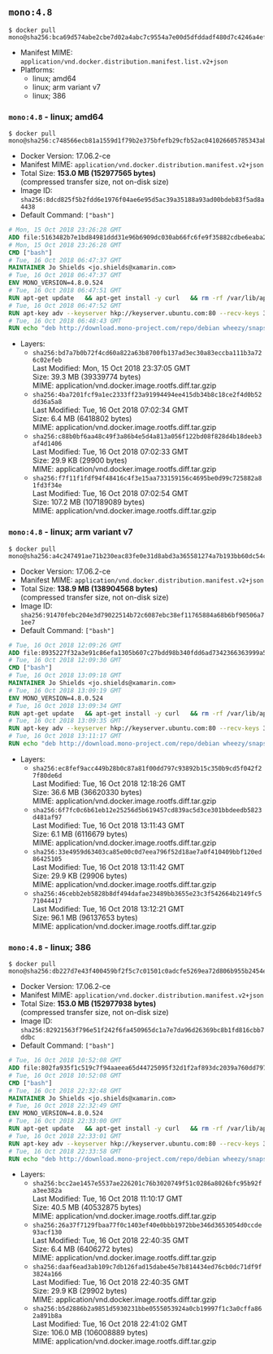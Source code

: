 ## `mono:4.8`

```console
$ docker pull mono@sha256:bca69d574abe2cbe7d02a4abc7c9554a7e00d5dfddadf480d7c4246a4ef1eaea
```

-	Manifest MIME: `application/vnd.docker.distribution.manifest.list.v2+json`
-	Platforms:
	-	linux; amd64
	-	linux; arm variant v7
	-	linux; 386

### `mono:4.8` - linux; amd64

```console
$ docker pull mono@sha256:c748566ecb81a1559d1f79b2e375bfefb29cfb52ac041026605785343ab14e61
```

-	Docker Version: 17.06.2-ce
-	Manifest MIME: `application/vnd.docker.distribution.manifest.v2+json`
-	Total Size: **153.0 MB (152977565 bytes)**  
	(compressed transfer size, not on-disk size)
-	Image ID: `sha256:8dcd825f5b2fdd6e1976f04ae6e95d5ac39a35188a93ad00bdeb83f5ad8a4438`
-	Default Command: `["bash"]`

```dockerfile
# Mon, 15 Oct 2018 23:26:28 GMT
ADD file:5163482b7e1bd84981ddd31e96b6909dc030ab66fc6fe9f35882cdbe6eaba287 in / 
# Mon, 15 Oct 2018 23:26:28 GMT
CMD ["bash"]
# Tue, 16 Oct 2018 06:47:37 GMT
MAINTAINER Jo Shields <jo.shields@xamarin.com>
# Tue, 16 Oct 2018 06:47:37 GMT
ENV MONO_VERSION=4.8.0.524
# Tue, 16 Oct 2018 06:47:51 GMT
RUN apt-get update   && apt-get install -y curl   && rm -rf /var/lib/apt/lists/*
# Tue, 16 Oct 2018 06:47:52 GMT
RUN apt-key adv --keyserver hkp://keyserver.ubuntu.com:80 --recv-keys 3FA7E0328081BFF6A14DA29AA6A19B38D3D831EF
# Tue, 16 Oct 2018 06:48:43 GMT
RUN echo "deb http://download.mono-project.com/repo/debian wheezy/snapshots/$MONO_VERSION main" > /etc/apt/sources.list.d/mono-xamarin.list   && apt-get update   && apt-get install -y binutils mono-devel ca-certificates-mono fsharp mono-vbnc nuget referenceassemblies-pcl   && rm -rf /var/lib/apt/lists/* /tmp/*
```

-	Layers:
	-	`sha256:bd7a7b0b72f4cd60a822a63b8700fb137ad3ec30a83eccba111b3a726c02efeb`  
		Last Modified: Mon, 15 Oct 2018 23:37:05 GMT  
		Size: 39.3 MB (39339774 bytes)  
		MIME: application/vnd.docker.image.rootfs.diff.tar.gzip
	-	`sha256:4ba7201fcf9a1ec2333ff23a91994494ee415db34b8c18ce2f4d0b52dd36a5a8`  
		Last Modified: Tue, 16 Oct 2018 07:02:34 GMT  
		Size: 6.4 MB (6418802 bytes)  
		MIME: application/vnd.docker.image.rootfs.diff.tar.gzip
	-	`sha256:c88b0bf6aa48c49f3a86b4e5d4a813a056f122bd08f828d4b18deeb3af4d1406`  
		Last Modified: Tue, 16 Oct 2018 07:02:33 GMT  
		Size: 29.9 KB (29900 bytes)  
		MIME: application/vnd.docker.image.rootfs.diff.tar.gzip
	-	`sha256:f7f11f1fdf94f48416c4f3e15aa733159156c4695be0d99c725882a81fd3f34e`  
		Last Modified: Tue, 16 Oct 2018 07:02:54 GMT  
		Size: 107.2 MB (107189089 bytes)  
		MIME: application/vnd.docker.image.rootfs.diff.tar.gzip

### `mono:4.8` - linux; arm variant v7

```console
$ docker pull mono@sha256:a4c247491ae71b230eac83fe0e31d8abd3a365581274a7b193bb60dc54cbd4dd
```

-	Docker Version: 17.06.2-ce
-	Manifest MIME: `application/vnd.docker.distribution.manifest.v2+json`
-	Total Size: **138.9 MB (138904568 bytes)**  
	(compressed transfer size, not on-disk size)
-	Image ID: `sha256:91470febc204e3d79022514b72c6087ebc38ef11765884a68b6bf90506a71ee7`
-	Default Command: `["bash"]`

```dockerfile
# Tue, 16 Oct 2018 12:09:26 GMT
ADD file:8935227f32a3e91c86efa1305b607c27bdd98b340fdd6ad7342366363999a514 in / 
# Tue, 16 Oct 2018 12:09:30 GMT
CMD ["bash"]
# Tue, 16 Oct 2018 13:09:18 GMT
MAINTAINER Jo Shields <jo.shields@xamarin.com>
# Tue, 16 Oct 2018 13:09:19 GMT
ENV MONO_VERSION=4.8.0.524
# Tue, 16 Oct 2018 13:09:34 GMT
RUN apt-get update   && apt-get install -y curl   && rm -rf /var/lib/apt/lists/*
# Tue, 16 Oct 2018 13:09:35 GMT
RUN apt-key adv --keyserver hkp://keyserver.ubuntu.com:80 --recv-keys 3FA7E0328081BFF6A14DA29AA6A19B38D3D831EF
# Tue, 16 Oct 2018 13:11:17 GMT
RUN echo "deb http://download.mono-project.com/repo/debian wheezy/snapshots/$MONO_VERSION main" > /etc/apt/sources.list.d/mono-xamarin.list   && apt-get update   && apt-get install -y binutils mono-devel ca-certificates-mono fsharp mono-vbnc nuget referenceassemblies-pcl   && rm -rf /var/lib/apt/lists/* /tmp/*
```

-	Layers:
	-	`sha256:ec8fef9acc449b28b0c87a81f00dd797c93892b15c350b9cd5f042f27f80de6d`  
		Last Modified: Tue, 16 Oct 2018 12:18:26 GMT  
		Size: 36.6 MB (36620330 bytes)  
		MIME: application/vnd.docker.image.rootfs.diff.tar.gzip
	-	`sha256:6f7fc0c6b61eb12e25256d5b619457cd839ac5d3ce301bbdeedb5823d481af97`  
		Last Modified: Tue, 16 Oct 2018 13:11:43 GMT  
		Size: 6.1 MB (6116679 bytes)  
		MIME: application/vnd.docker.image.rootfs.diff.tar.gzip
	-	`sha256:33e4959d63403ca85e00c0d7eea796f52d18ae7a0f410409bbf120ed86425105`  
		Last Modified: Tue, 16 Oct 2018 13:11:42 GMT  
		Size: 29.9 KB (29906 bytes)  
		MIME: application/vnd.docker.image.rootfs.diff.tar.gzip
	-	`sha256:46cebb2eb5828b8df494dafae23489bb3655e23c3f542664b2149fc571044417`  
		Last Modified: Tue, 16 Oct 2018 13:12:21 GMT  
		Size: 96.1 MB (96137653 bytes)  
		MIME: application/vnd.docker.image.rootfs.diff.tar.gzip

### `mono:4.8` - linux; 386

```console
$ docker pull mono@sha256:db227d7e43f400459bf2f5c7c01501c0adcfe5269ea72d806b955b2454ecdb4d
```

-	Docker Version: 17.06.2-ce
-	Manifest MIME: `application/vnd.docker.distribution.manifest.v2+json`
-	Total Size: **153.0 MB (152977938 bytes)**  
	(compressed transfer size, not on-disk size)
-	Image ID: `sha256:82921563f796e51f242f6fa450965dc1a7e7da96d26369bc8b1fd816cbb7ddbc`
-	Default Command: `["bash"]`

```dockerfile
# Tue, 16 Oct 2018 10:52:08 GMT
ADD file:802fa935f1c519c7f94aaeea65d44725095f32d1f2af893dc2039a760dd79742 in / 
# Tue, 16 Oct 2018 10:52:08 GMT
CMD ["bash"]
# Tue, 16 Oct 2018 22:32:48 GMT
MAINTAINER Jo Shields <jo.shields@xamarin.com>
# Tue, 16 Oct 2018 22:32:49 GMT
ENV MONO_VERSION=4.8.0.524
# Tue, 16 Oct 2018 22:33:00 GMT
RUN apt-get update   && apt-get install -y curl   && rm -rf /var/lib/apt/lists/*
# Tue, 16 Oct 2018 22:33:01 GMT
RUN apt-key adv --keyserver hkp://keyserver.ubuntu.com:80 --recv-keys 3FA7E0328081BFF6A14DA29AA6A19B38D3D831EF
# Tue, 16 Oct 2018 22:33:58 GMT
RUN echo "deb http://download.mono-project.com/repo/debian wheezy/snapshots/$MONO_VERSION main" > /etc/apt/sources.list.d/mono-xamarin.list   && apt-get update   && apt-get install -y binutils mono-devel ca-certificates-mono fsharp mono-vbnc nuget referenceassemblies-pcl   && rm -rf /var/lib/apt/lists/* /tmp/*
```

-	Layers:
	-	`sha256:bcc2ae1457e5537ae226201c76b3020749f51c0286a8026bfc95b92fa3ee382a`  
		Last Modified: Tue, 16 Oct 2018 11:10:17 GMT  
		Size: 40.5 MB (40532875 bytes)  
		MIME: application/vnd.docker.image.rootfs.diff.tar.gzip
	-	`sha256:26a37f7129fbaa77f0c1403ef40e0bbb1972bbe346d3653054d0ccde93acf130`  
		Last Modified: Tue, 16 Oct 2018 22:40:35 GMT  
		Size: 6.4 MB (6406272 bytes)  
		MIME: application/vnd.docker.image.rootfs.diff.tar.gzip
	-	`sha256:daaf6ead3ab109c7db126fad15dabe45e7b814434ed76cb0dc71df9f3824a166`  
		Last Modified: Tue, 16 Oct 2018 22:40:35 GMT  
		Size: 29.9 KB (29902 bytes)  
		MIME: application/vnd.docker.image.rootfs.diff.tar.gzip
	-	`sha256:b5d2886b2a9851d5930231bbe0555053924a0cb19997f1c3a0cffa862a891b8a`  
		Last Modified: Tue, 16 Oct 2018 22:41:02 GMT  
		Size: 106.0 MB (106008889 bytes)  
		MIME: application/vnd.docker.image.rootfs.diff.tar.gzip
